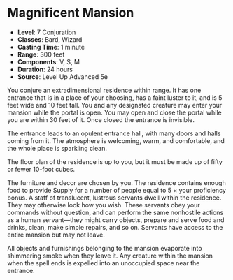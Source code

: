 # Magnificent Mansion

- **Level**: 7 Conjuration
- **Classes**: Bard, Wizard
- **Casting Time**: 1 minute
- **Range**: 300 feet
- **Components**: V, S, M
- **Duration**: 24 hours
- **Source**: Level Up Advanced 5e

You conjure an extradimensional residence within range. It has one entrance that is in a place of your choosing, has a faint luster to it, and is 5 feet wide and 10 feet tall. You and any designated creature may enter your mansion while the portal is open. You may open and close the portal while you are within 30 feet of it. Once closed the entrance is invisible.

The entrance leads to an opulent entrance hall, with many doors and halls coming from it. The atmosphere is welcoming, warm, and comfortable, and the whole place is sparkling clean.

The floor plan of the residence is up to you, but it must be made up of fifty or fewer 10-foot cubes.

The furniture and decor are chosen by you. The residence contains enough food to provide Supply for a number of people equal to 5 × your proficiency bonus. A staff of translucent, lustrous servants dwell within the residence. They may otherwise look how you wish. These servants obey your commands without question, and can perform the same nonhostile actions as a human servant—they might carry objects, prepare and serve food and drinks, clean, make simple repairs, and so on. Servants have access to the entire mansion but may not leave.

All objects and furnishings belonging to the mansion evaporate into shimmering smoke when they leave it. Any creature within the mansion when the spell ends is expelled into an unoccupied space near the entrance.

